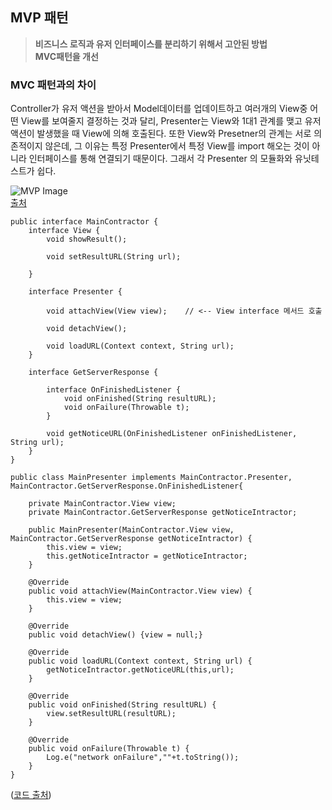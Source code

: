 ## MVP 패턴

> **비즈니스 로직과 유저 인터페이스를 분리하기 위해서 고안된 방법** <br/> **MVC패턴을 개선**

### MVC 패턴과의 차이

Controller가 유저 액션을 받아서 Model데이터를 업데이트하고 여러개의 View중 어떤 View를 보여줄지 결정하는 것과 달리, Presenter는 View와 1대1 관계를 맺고 유저액션이 발생했을 때 View에 의해 호출된다. 또한 View와 Presetner의 관계는 서로 의존적이지 않은데, 그 이유는 특정 Presenter에서 특정 View를 import 해오는 것이 아니라 인터페이스를 통해 연결되기 때문이다. 그래서 각 Presenter 의 모듈화와 유닛테스트가 쉽다.

![MVP Image](https://media.geeksforgeeks.org/wp-content/uploads/20201024233154/MVPSchema.png)<br/>
[출처](https://www.geeksforgeeks.org/mvp-model-view-presenter-architecture-pattern-in-android-with-example/)

```
public interface MainContractor {
    interface View {
        void showResult();

        void setResultURL(String url);

    }

    interface Presenter {

        void attachView(View view);    // <-- View interface 메서드 호출

        void detachView();

        void loadURL(Context context, String url);
    }

    interface GetServerResponse {

        interface OnFinishedListener {
            void onFinished(String resultURL);
            void onFailure(Throwable t);
        }

        void getNoticeURL(OnFinishedListener onFinishedListener, String url);
    }
}

public class MainPresenter implements MainContractor.Presenter, MainContractor.GetServerResponse.OnFinishedListener{

    private MainContractor.View view;
    private MainContractor.GetServerResponse getNoticeIntractor;

    public MainPresenter(MainContractor.View view, MainContractor.GetServerResponse getNoticeIntractor) {
        this.view = view;
        this.getNoticeIntractor = getNoticeIntractor;
    }

    @Override
    public void attachView(MainContractor.View view) {
        this.view = view;
    }

    @Override
    public void detachView() {view = null;}

    @Override
    public void loadURL(Context context, String url) {
        getNoticeIntractor.getNoticeURL(this,url);
    }

    @Override
    public void onFinished(String resultURL) {
        view.setResultURL(resultURL);
    }

    @Override
    public void onFailure(Throwable t) {
        Log.e("network onFailure",""+t.toString());
    }
}
```

([코드 출처](https://junghun0.github.io/2019/05/22/android-mvp/))
